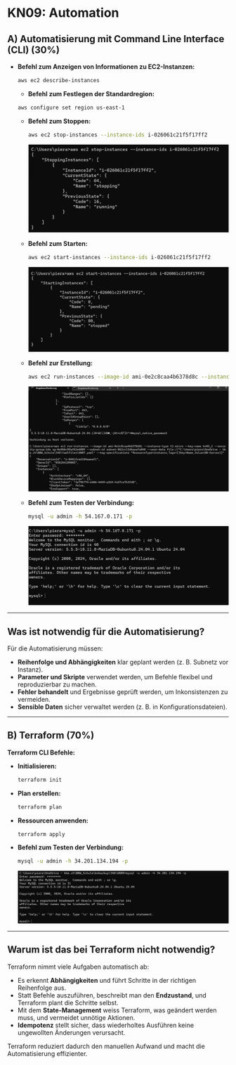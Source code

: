 # KN09: Automation

## A) Automatisierung mit Command Line Interface (CLI) (30%)
- **Befehl zum Anzeigen von Informationen zu EC2-Instanzen:**
     ```bash
     aws ec2 describe-instances
     ```
     - **Befehl zum Festlegen der Standardregion:**
     ```bash
     aws configure set region us-east-1
     ```
   - **Befehl zum Stoppen:**
     ```bash
     aws ec2 stop-instances --instance-ids i-026061c21f5f17ff2
     ```
     ![stopping](../Images/KN09/stopping.png)

   - **Befehl zum Starten:**
     ```bash
     aws ec2 start-instances --instance-ids i-026061c21f5f17ff2
     ```
     ![starting](../Images/KN09/starting.png)

   - **Befehl zur Erstellung:**
     ```bash
     aws ec2 run-instances --image-id ami-0e2c8caa4b6378d8c --instance-type t2.micro --key-name kn05_2 --security-group-ids sg-06eacf7d543ded76d --subnet-id subnet-062cc12dbaeafa040 --user-data file://"C:\Users\piera\OneDrive - bbw.ch\BBW_Schule\346\YamlFiles\cloud-init-db.yaml" --tag-specifications "ResourceType=instance,Tags=[{Key=Name,Value=DB-Server}]"
     ```
     ![create_instanz](../Images/KN09/create_instanz.png)

   - **Befehl zum Testen der Verbindung:**
     ```bash
     mysql -u admin -h 54.167.0.171 -p
     ```
     ![mysql](../Images/KN09/mysql.png)
---

## Was ist notwendig für die Automatisierung?

Für die Automatisierung müssen:
- **Reihenfolge und Abhängigkeiten** klar geplant werden (z. B. Subnetz vor Instanz).
- **Parameter und Skripte** verwendet werden, um Befehle flexibel und reproduzierbar zu machen.
- **Fehler behandelt** und Ergebnisse geprüft werden, um Inkonsistenzen zu vermeiden.
- **Sensible Daten** sicher verwaltet werden (z. B. in Konfigurationsdateien).

---

## B) Terraform (70%)

 **Terraform CLI Befehle:**
   - **Initialisieren:**
     ```bash
     terraform init
     ```
   - **Plan erstellen:**
     ```bash
     terraform plan
     ```
   - **Ressourcen anwenden:**
     ```bash
     terraform apply
     ```
   - **Befehl zum Testen der Verbindung:**
     ```bash
     mysql -u admin -h 34.201.134.194 -p
     ```
     ![terraform](../Images/KN09/terraform.png)
---
## Warum ist das bei Terraform nicht notwendig?

Terraform nimmt viele Aufgaben automatisch ab:
- Es erkennt **Abhängigkeiten** und führt Schritte in der richtigen Reihenfolge aus.
- Statt Befehle auszuführen, beschreibt man den **Endzustand**, und Terraform plant die Schritte selbst.
- Mit dem **State-Management** weiss Terraform, was geändert werden muss, und vermeidet unnötige Aktionen.
- **Idempotenz** stellt sicher, dass wiederholtes Ausführen keine ungewollten Änderungen verursacht.

Terraform reduziert dadurch den manuellen Aufwand und macht die Automatisierung effizienter.